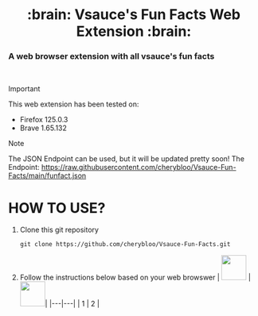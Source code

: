 <a name="top"></a>

<h1 align="center">
:brain: Vsauce's Fun Facts Web Extension :brain:
<h3> A web browser extension with all vsauce's fun facts </h3>
</h1>

<br/>

> [!IMPORTANT]
> This web extension has been tested on:
> - Firefox 125.0.3
> - Brave 1.65.132

> [!NOTE]
> The JSON Endpoint can be used, but it will be updated pretty soon!
> The Endpoint: https://raw.githubusercontent.com/cherybloo/Vsauce-Fun-Facts/main/funfact.json

# HOW TO USE?
1. Clone this git repository
   ```markdown
   git clone https://github.com/cherybloo/Vsauce-Fun-Facts.git
   ```
2. Follow the instructions below based on your web browswer
   | <img src="https://upload.wikimedia.org/wikipedia/commons/6/68/Brave_logo.svg" height="50"> | <img src="https://brave.com/static-assets/images/firefox-logo.svg" height="50"/>|
   |---|---|
   | 1 | 2 |
